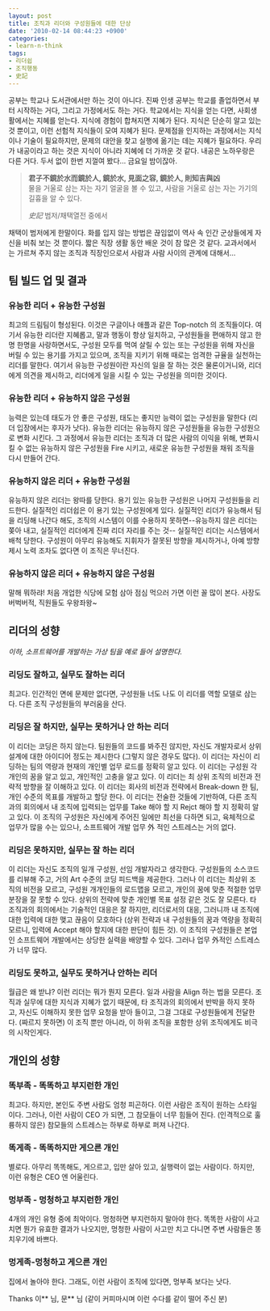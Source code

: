 ```yaml
---
layout: post
title: 조직과 리더와 구성원들에 대한 단상
date: '2010-02-14 08:44:23 +0900'
categories:
- learn-n-think
tags:
- 리더쉽
- 조직행동
- 史記
---
```


공부는 학교나 도서관에서만 하는 것이 아니다. 진짜 인생 공부는 학교를 졸업하면서 부터 시작하는 거다, 그리고 가정에서도 하는 거다. 학교에서는 지식을 얻는 다면, 사회생활에서는 지혜를 얻는다. 지식에 경험이 합쳐지면 지혜가 된다. 지식은 단순히 알고 있는 것 뿐이고, 이런 선험적 지식들이 모여 지혜가 된다. 문제점을 인지하는 과정에서는 지식이나 기술이 필요하지만, 문제의 대안을 찾고 실행에 옮기는 데는 지혜가 필요하다. 우리가 내공이라고 하는 것은 지식이 아니라 지혜에 더 가까운 것 같다. 내공은 노하우랑은 다른 거다. 두서 없이 한번 지껄여 봤다... 금요일 밤이잖아.

> **君子不鏡於水而鏡於人, 鏡於水, 見面之容, 鏡於人, 則知吉與凶**<br/>
> 물을 거울로 삼는 자는 자기 얼굴을 볼 수 있고, 사람을 거울로 삼는 자는 가기의 길흉을 알 수 있다.
> <footer><cite>史記</cite> 범저/채택열전 중에서</footer>

채택이 범저에게 한말이다. 화를 입지 않는 방법은 끊임없이 역사 속 인간 군상들에게 자신을 비춰 보는 것 뿐이다. 짧은 직장 생활 동안 배운 것이 참 많은 것 같다. 교과서에서는 가르쳐 주지 않는 조직과 직장인으로서 사람과 사람 사이의 관계에 대해서...

## 팀 빌드 업 및 결과

### 유능한 리더 + 유능한 구성원

최고의 드림팀이 형성된다. 이것은 구글이나 애플과 같은 Top-notch 의 조직들이다. 여기서 유능한 리더란 지혜롭고, 말과 행동이 항상 일치하고, 구성원들을 편애하지 않고 한명 한명을 사랑하면서도, 구성원 모두를 먹여 살릴 수 있는 또는 구성원을 위해 자신을 버릴 수 있는 용기를 가지고 있으며, 조직을 지키기 위해 때로는 엄격한 규율을 실천하는 리더를 말한다. 여기서 유능한 구성원이란 자신의 일을 잘 하는 것은 물론이거니와, 리더에게 의견을 제시하고, 리더에게 일을 시킬 수 있는 구성원을 의미한 것이다.

### 유능한 리더 + 유능하지 않은 구성원

능력은 있는데 태도가 안 좋은 구성원, 태도는 좋지만 능력이 없는 구성원을 말한다 (리더 입장에서는 후자가 낫다). 유능한 리더는 유능하지 않은 구성원들을 유능한 구성원으로 변화 시킨다. 그 과정에서 유능한 리더는 조직과 더 많은 사람의 이익을 위해, 변화시킬 수 없는 유능하지 않은 구성원을 Fire 시키고, 새로운 유능한 구성원을 채워 조직을 다시 만들어 간다.

### 유능하지 않은 리더 + 유능한 구성원

유능하지 않은 리더는 왕따를 당한다. 용기 있는 유능한 구성원은 나머지 구성원들을 리드한다. 실질적인 리더쉽은 이 용기 있는 구성원에게 있다. 실질적인 리더가 유능해서 팀을 리딩해 나간다 해도, 조직의 시스템이 이를 수용하지 못하면--유능하지 않은 리더는 쫒아 내고, 실질적인 리더에게 진짜 리더 자리를 주는 것-- 실질적인 리더는 시스템에서 배척 당한다. 구성원이 아무리 유능해도 지휘자가 잘못된 방향을 제시하거나, 아예 방향 제시 노력 조차도 없다면 이 조직은 무너진다.

### 유능하지 않은 리더 + 유능하지 않은 구성원

말해 뭐하랴! 처음 개업한 식당에 모험 삼아 점심 먹으러 가면 이런 꼴 많이 본다. 사장도 버벅버적, 직원들도 우왕좌왕~

## 리더의 성향

*이하, 소프트웨어를 개발하는 가상 팀을 예로 들어 설명한다.*

### 리딩도 잘하고, 실무도 잘하는 리더

최고다. 인간적인 면에 문제만 없다면, 구성원들 너도 나도 이 리더를 역할 모델로 삼는다. 다른 조직 구성원들의 부러움을 산다.

### 리딩은 잘 하지만, 실무는 못하거나 안 하는 리더

이 리더는 코딩은 하지 않는다. 팀원들의 코드를 봐주진 않지만, 자신도 개발자로서 상위 설계에 대한 아이디어 정도는 제시한다 (그렇지 않은 경우도 많다). 이 리더는 자신이 리딩하는 팀의 역량과 현재의 개인별 업무 로드를 정확히 알고 있다. 이 리더는 구성원 각 개인의 꿈을 알고 있고, 개인적인 고충을 알고 있다. 이 리더는 최 상위 조직의 비전과 전략적 방향을 잘 이해하고 있다. 이 리더는 회사의 비전과 전략에서 Break-down 한 팀, 개인 수준의 목표를 개발하고 할당 한다. 이 리더는 전술한 것들에 기반하여, 다른 조직과의 회의에서 내 조직에 입력되는 업무를 Take 해야 할 지 Rejct 해야 할 지 정확히 알고 있다. 이 조직의 구성원은 자신에게 주어진 일에만 최선을 다하면 되고, 육체적으로 업무가 많을 수는 있으나, 소프트웨어 개발 업무 外 적인 스트레스는 거의 없다.

### 리딩은 못하지만, 실무는 잘 하는 리더

이 리더는 자신도 조직의 일개 구성원, 선임 개발자라고 생각한다. 구성원들의 소스코드를 리뷰해 주고, 거의 Art 수준의 코딩 피드백을 제공한다. 그러나 이 리더는 최상위 조직의 비전을 모르고, 구성원 개개인들의 로드맵을 모르고, 개인의 꿈에 맞춘 적절한 업무분장을 잘 못할 수 있다. 상위의 전략에 맞춘 개인별 목표 설정 같은 것도 잘 모른다. 타 조직과의 회의에서는 기술적인 대응은 잘 하지만, 리더로서의 대응, 그러니까 내 조직에 대한 입력에 대한 맺고 끊음이 모호하다 (상위 전략과 내 구성원들의 꿈과 역량을 정확히 모르니, 입력에 Accept 해야 할지에 대한 판단이 힘든 것). 이 조직의 구성원들은 본업인 소프트웨어 개발에서는 상당한 실력을 배양할 수 있다. 그러나 업무 外적인 스트레스가 너무 많다.

### 리딩도 못하고, 실무도 못하거나 안하는 리더

월급은 왜 받냐? 이런 리더는 뭐가 뭔지 모른다. 일과 사람을 Align 하는 법을 모른다. 조직과 실무에 대한 지식과 지혜가 없기 때문에, 타 조직과의 회의에서 반박을 하지 못하고, 자신도 이해하지 못한 업무 요청을 받아 들이고, 그걸 그대로 구성원들에게 전달한다. (짜르지 못하면) 이 조직 뿐만 아니라, 이 하위 조직을 포함한 상위 조직에게도 비극의 시작인게다.

## 개인의 성향

### 똑부족 - 똑똑하고 부지런한 개인

최고다. 하지만, 본인도 주변 사람도 엄청 피곤하다. 이런 사람은 조직이 원하는 스타일이다. 그러나, 이런 사람이 CEO 가 되면, 그 참모들이 너무 힘들어 진다. (인격적으로 훌륭하지 않은) 참모들의 스트레스는 하부로 하부로 퍼져 나간다.

### 똑게족 - 똑똑하지만 게으른 개인

별로다. 아무리 똑똑해도, 게으르고, 입만 살아 있고, 실행력이 없는 사람이다. 하지만, 이런 유형은 CEO 엔 어울린다.

### 멍부족 - 멍청하고 부지런한 개인

4개의 개인 유형 중에 최악이다. 멍청하면 부지런하지 말아야 한다. 똑똑한 사람이 사고 치면 뭔가 유효한 결과가 나오지만, 멍청한 사람이 사고만 치고 다니면 주변 사람들은 똥치우기에 바쁘다.

### 멍게족-멍청하고 게으른 개인

집에서 놀아야 한다. 그래도, 이런 사람이 조직에 있다면, 멍부족 보다는 낫다.

Thanks 이** 님, 문** 님 (같이 커피마시며 이런 수다를 같이 떨어 주신 분)

